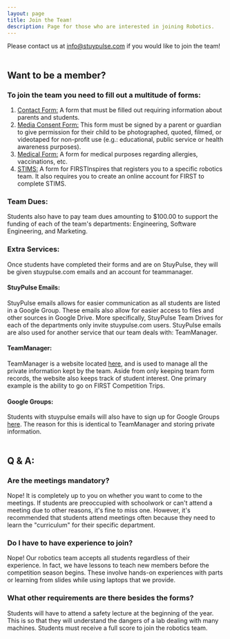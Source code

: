 ```yaml
---
layout: page
title: Join the Team!
description: Page for those who are interested in joining Robotics.
---
```

Please contact us at <info@stuypulse.com> if you would like to join the team!
<br><br>
## Want to be a member? 

### To join the team you need to fill out a multitude of forms:
1. [Contact Form:](https://goo.gl/forms/oWd0ZdO5dw0XKgBs2) A form that must be filled out requiring information about parents and students.
2. [Media Consent Form:](https://drive.google.com/file/d/0B8g81hwwtg-rSlZZQTRmVVA3N2c/view) This form must be signed by a parent or guardian to give permission for their child to be photographed, quoted, filmed, or videotaped for non-profit use (e.g.: educational, public service or health awareness purposes).
3. [Medical Form:](https://drive.google.com/file/d/0B8g81hwwtg-rYy15Yzhhd2ltSlk/view) A form for medical purposes regarding allergies, vaccinations, etc.
4. [STIMS:](https://my.firstinspires.org/Dashboard/) A form for FIRSTInspires that registers you to a specific robotics team. It also requires you to create an online account for FIRST to complete STIMS.

### Team Dues: 
Students also have to pay team dues amounting to $100.00 to support the funding of each of the team's departments: Engineering, Software Engineering, and Marketing.

### Extra Services:
Once students have completed their forms and are on StuyPulse, they will be given stuypulse.com emails and an account for teammanager.

#### StuyPulse Emails:
StuyPulse emails allows for easier communication as all students are listed in a Google Group. These emails also allow for easier access to files and other sources in Google Drive. More specifically, StuyPulse Team Drives for each of the departments only invite stuypulse.com users. StuyPulse emails are also used for another service that our team deals with: TeamManager.

#### TeamManager: 
TeamManager is a website located [here](https://manage.stuypulse.com), and is used to manage all the private information kept by the team. Aside from only keeping team form records, the website also keeps track of student interest. One primary example is the ability to go on FIRST Competition Trips.

#### Google Groups:
Students with stuypulse emails will also have to sign up for Google Groups [here](https://groups.google.com/a/stuypulse.com/forum/#!myforums). The reason for this is identical to TeamManager and storing private information.
<br><br>

## Q & A:

### Are the meetings mandatory?
Nope! It is completely up to you on whether you want to come to the meetings. If students are preoccupied with schoolwork or can't attend a meeting due to other reasons, it's fine to miss one. However, it's recommended that students attend meetings often because they need to learn the "curriculum" for their specific department.

### Do I have to have experience to join?
Nope! Our robotics team accepts all students regardless of their experience. In fact, we have lessons to teach new members before the competition season begins. These involve hands-on experiences with parts or learning from slides while using laptops that we provide.

### What other requirements are there besides the forms?
Students will have to attend a safety lecture at the beginning of the year. This is so that they will understand the dangers of a lab dealing with many machines. Students must receive a full score to join the robotics team.
